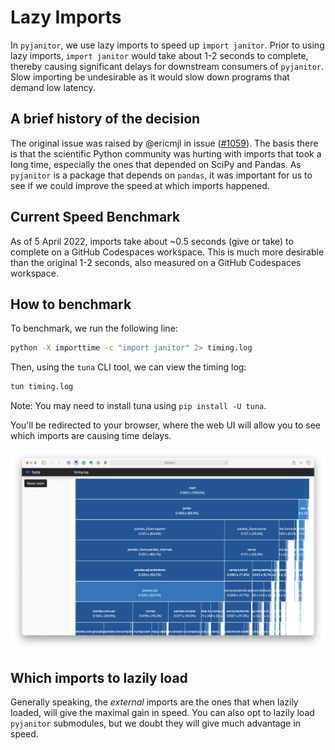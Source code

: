 # Lazy Imports

In `pyjanitor`, we use lazy imports to speed up `import janitor`.
Prior to using lazy imports, `import janitor` would take about 1-2 seconds to complete,
thereby causing significant delays for downstream consumers of `pyjanitor`.
Slow importing be undesirable as it would slow down programs that demand low latency.

## A brief history of the decision

The original issue was raised by @ericmjl
in issue ([#1059](https://github.com/pyjanitor-devs/pyjanitor/issues/1059)).
The basis there is that the scientific Python community
was hurting with imports that took a long time,
especially the ones that depended on SciPy and Pandas.
As `pyjanitor` is a package that depends on `pandas`,
it was important for us to see if we could improve the speed at which imports happened.

## Current Speed Benchmark

As of 5 April 2022, imports take about ~0.5 seconds (give or take) to complete
on a GitHub Codespaces workspace.
This is much more desirable than the original 1-2 seconds,
also measured on a GitHub Codespaces workspace.

## How to benchmark

To benchmark, we run the following line:

```bash
python -X importtime -c "import janitor" 2> timing.log
```

Then, using the `tuna` CLI tool, we can view the timing log:

```bash
tun timing.log
```

Note: You may need to install tuna using `pip install -U tuna`.

You'll be redirected to your browser,
where the web UI will allow you to see
which imports are causing time delays.

![Tuna's Web UI](./images/tuna.png)

## Which imports to lazily load

Generally speaking, the _external_ imports are the ones that
when lazily loaded, will give the maximal gain in speed.
You can also opt to lazily load `pyjanitor` submodules,
but we doubt they will give much advantage in speed.
